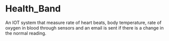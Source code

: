 # Health_Band
An IOT system that measure rate of heart beats, body temperature, rate of oxygen in blood through sensors and an email is sent if there is a change in the normal reading.  
